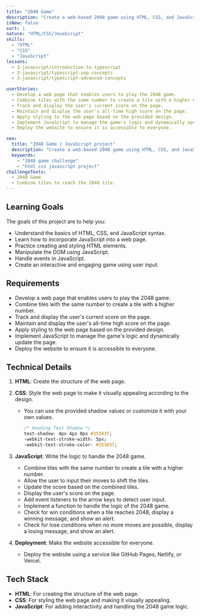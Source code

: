 ```yaml
---
title: "2048 Game"
description: "Create a web-based 2048 game using HTML, CSS, and JavaScript to enhance your web development skills. Apply your understanding of HTML and CSS syntax and integrate JavaScript functionality to develop an interactive game."
isNew: false
sort: 1
nature: "HTML/CSS/JavaScript"
skills:
  - "HTML"
  - "CSS"
  - "JavaScript"
lessons:
  - 3-javascript/introduction-to-typescript
  - 3-javascript/typescript-oop-concepts
  - 3-javascript/typescript-advanced-concepts

userStories:
  - Develop a web page that enables users to play the 2048 game.
  - Combine tiles with the same number to create a tile with a higher number.
  - Track and display the user's current score on the page.
  - Maintain and display the user's all-time high score on the page.
  - Apply styling to the web page based on the provided design.
  - Implement JavaScript to manage the game's logic and dynamically update the page.
  - Deploy the website to ensure it is accessible to everyone.

seo:
  title: "2048 Game | JavaScript project"
  description: "Create a web-based 2048 game using HTML, CSS, and JavaScript to enhance your web development skills. Apply your understanding of HTML and CSS syntax and integrate JavaScript functionality to develop an interactive game."
  keywords:
    - "2048 game challenge"
    - "html css javascript project"
challengeTexts:
  - 2048 Game
  - Combine tiles to reach the 2048 tile.
---
```


## Learning Goals

The goals of this project are to help you:

- Understand the basics of HTML, CSS, and JavaScript syntax.
- Learn how to incorporate JavaScript into a web page.
- Practice creating and styling HTML elements.
- Manipulate the DOM using JavaScript.
- Handle events in JavaScript.
- Create an interactive and engaging game using user input.

## Requirements

- Develop a web page that enables users to play the 2048 game.
- Combine tiles with the same number to create a tile with a higher number.
- Track and display the user's current score on the page.
- Maintain and display the user's all-time high score on the page.
- Apply styling to the web page based on the provided design.
- Implement JavaScript to manage the game's logic and dynamically update the page.
- Deploy the website to ensure it is accessible to everyone.

## Technical Details

1. **HTML**: Create the structure of the web page.

2. **CSS**: Style the web page to make it visually appealing according to the design.

   - You can use the provided shadow values or customize it with your own values.

     ```css
     /* Heading Text Shadow */
     text-shadow: 4px 4px 0px #35383f;
     -webkit-text-stroke-width: 5px;
     -webkit-text-stroke-color: #35383f;
     ```

3. **JavaScript**: Write the logic to handle the 2048 game.

   - Combine tiles with the same number to create a tile with a higher number.
   - Allow the user to input their moves to shift the tiles.
   - Update the score based on the combined tiles.
   - Display the user's score on the page.
   - Add event listeners to the arrow keys to detect user input.
   - Implement a function to handle the logic of the 2048 game.
   - Check for win conditions when a tile reaches 2048, display a winning message, and show an alert.
   - Check for lose conditions when no more moves are possible, display a losing message, and show an alert.

4. **Deployment**: Make the website accessible for everyone.
   - Deploy the website using a service like GitHub Pages, Netlify, or Vercel.

## Tech Stack

- **HTML**: For creating the structure of the web page.
- **CSS**: For styling the web page and making it visually appealing.
- **JavaScript**: For adding interactivity and handling the 2048 game logic.
